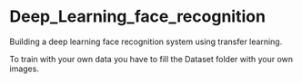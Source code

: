 # Deep_Learning_face_recognition
 Building a deep learning face recognition system using transfer learning.

To train with your own data you have to fill the Dataset folder with your own images.
